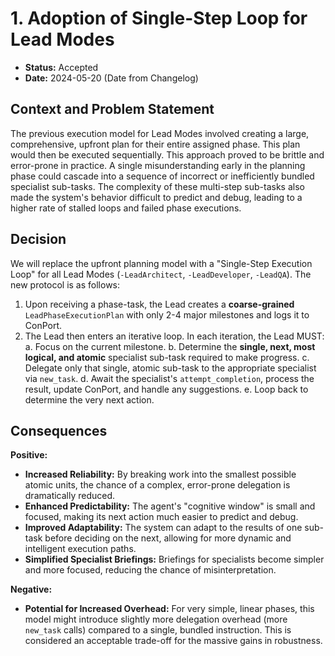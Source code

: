 # 1. Adoption of Single-Step Loop for Lead Modes

*   **Status:** Accepted
*   **Date:** 2024-05-20 (Date from Changelog)

## Context and Problem Statement

The previous execution model for Lead Modes involved creating a large, comprehensive, upfront plan for their entire assigned phase. This plan would then be executed sequentially. This approach proved to be brittle and error-prone in practice. A single misunderstanding early in the planning phase could cascade into a sequence of incorrect or inefficiently bundled specialist sub-tasks. The complexity of these multi-step sub-tasks also made the system's behavior difficult to predict and debug, leading to a higher rate of stalled loops and failed phase executions.

## Decision

We will replace the upfront planning model with a "Single-Step Execution Loop" for all Lead Modes (`-LeadArchitect`, `-LeadDeveloper`, `-LeadQA`). The new protocol is as follows:

1.  Upon receiving a phase-task, the Lead creates a **coarse-grained** `LeadPhaseExecutionPlan` with only 2-4 major milestones and logs it to ConPort.
2.  The Lead then enters an iterative loop. In each iteration, the Lead MUST:
    a. Focus on the current milestone.
    b. Determine the **single, next, most logical, and atomic** specialist sub-task required to make progress.
    c. Delegate only that single, atomic sub-task to the appropriate specialist via `new_task`.
    d. Await the specialist's `attempt_completion`, process the result, update ConPort, and handle any suggestions.
    e. Loop back to determine the very next action.

## Consequences

**Positive:**
*   **Increased Reliability:** By breaking work into the smallest possible atomic units, the chance of a complex, error-prone delegation is dramatically reduced.
*   **Enhanced Predictability:** The agent's "cognitive window" is small and focused, making its next action much easier to predict and debug.
*   **Improved Adaptability:** The system can adapt to the results of one sub-task before deciding on the next, allowing for more dynamic and intelligent execution paths.
*   **Simplified Specialist Briefings:** Briefings for specialists become simpler and more focused, reducing the chance of misinterpretation.

**Negative:**
*   **Potential for Increased Overhead:** For very simple, linear phases, this model might introduce slightly more delegation overhead (more `new_task` calls) compared to a single, bundled instruction. This is considered an acceptable trade-off for the massive gains in robustness.